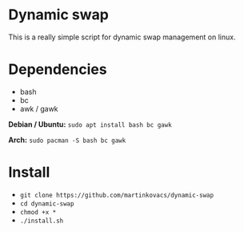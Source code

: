 # Dynamic swap
This is a really simple script for dynamic swap management on linux.

# Dependencies
 - bash
 - bc
 - awk / gawk

**Debian / Ubuntu:**
`sudo apt install bash bc gawk`

**Arch:**
`sudo pacman -S bash bc gawk`

# Install
- `git clone https://github.com/martinkovacs/dynamic-swap`
- `cd dynamic-swap`
- `chmod +x *`
- `./install.sh`
